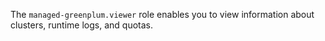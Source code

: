 The `managed-greenplum.viewer` role enables you to view information about clusters, runtime logs, and quotas.